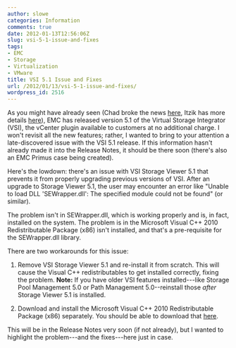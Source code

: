 ```yaml
---
author: slowe
categories: Information
comments: true
date: 2012-01-13T12:56:06Z
slug: vsi-5-1-issue-and-fixes
tags:
- EMC
- Storage
- Virtualization
- VMware
title: VSI 5.1 Issue and Fixes
url: /2012/01/13/vsi-5-1-issue-and-fixes/
wordpress_id: 2516
---
```


As you might have already seen (Chad broke the news [here](http://virtualgeek.typepad.com/virtual_geek/2012/01/emc-virtual-storage-integrator-v51released.html), Itzik has more details [here](http://itzikr.wordpress.com/2012/01/10/virtual-storage-integrator-5-1-is-here/)), EMC has released version 5.1 of the Virtual Storage Integrator (VSI), the vCenter plugin available to customers at no additional charge. I won't revisit all the new features; rather, I wanted to bring to your attention a late-discovered issue with the VSI 5.1 release. If this information hasn't already made it into the Release Notes, it should be there soon (there's also an EMC Primus case being created).

Here's the lowdown: there's an issue with VSI Storage Viewer 5.1 that prevents it from properly upgrading previous versions of VSI. After an upgrade to Storage Viewer 5.1, the user may encounter an error like "Unable to load DLL 'SEWrapper.dll': The specified module could not be found" (or similar).

The problem isn't in SEWrapper.dll, which is working properly and is, in fact, installed on the system. The problem is in the Microsoft Visual C++ 2010 Redistributable Package (x86) isn't installed, and that's a pre-requisite for the SEWrapper.dll library.

There are two workarounds for this issue:

1. Remove VSI Storage Viewer 5.1 and re-install it from scratch. This will cause the Visual C++ redistributables to get installed correctly, fixing the problem. **Note:** If you have older VSI features installed---like Storage Pool Management 5.0 or Path Management 5.0--reinstall those _after_ Storage Viewer 5.1 is installed.

2. Download and install the Microsoft Visual C++ 2010 Redistributable Package (x86) separately. You should be able to download that [here](http://www.microsoft.com/download/en/details.aspx?id=5555).

This will be in the Release Notes very soon (if not already), but I wanted to highlight the problem---and the fixes---here just in case.
